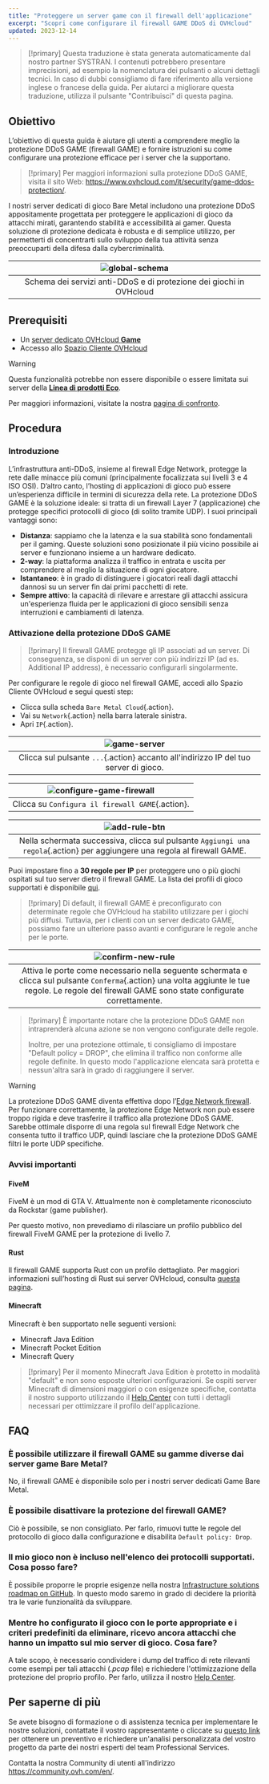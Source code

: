 ```yaml
---
title: "Proteggere un server game con il firewall dell'applicazione"
excerpt: "Scopri come configurare il firewall GAME DDoS di OVHcloud"
updated: 2023-12-14
---
```


> [!primary]
> Questa traduzione è stata generata automaticamente dal nostro partner SYSTRAN. I contenuti potrebbero presentare imprecisioni, ad esempio la nomenclatura dei pulsanti o alcuni dettagli tecnici. In caso di dubbi consigliamo di fare riferimento alla versione inglese o francese della guida. Per aiutarci a migliorare questa traduzione, utilizza il pulsante "Contribuisci" di questa pagina.
>

## Obiettivo

L’obiettivo di questa guida è aiutare gli utenti a comprendere meglio la protezione DDoS GAME (firewall GAME) e fornire istruzioni su come configurare una protezione efficace per i server che la supportano.

> [!primary]
> Per maggiori informazioni sulla protezione DDoS GAME, visita il sito Web: <https://www.ovhcloud.com/it/security/game-ddos-protection/>.
> 

I nostri server dedicati di gioco Bare Metal includono una protezione DDoS appositamente progettata per proteggere le applicazioni di gioco da attacchi mirati, garantendo stabilità e accessibilità ai gamer. Questa soluzione di protezione dedicata è robusta e di semplice utilizzo, per permetterti di concentrarti sullo sviluppo della tua attività senza preoccuparti della difesa dalla cybercriminalità.

| ![global-schema](images/global_schema_focus_game.png) |
|:--:|
| Schema dei servizi anti-DDoS e di protezione dei giochi in OVHcloud |

## Prerequisiti

- Un [server dedicato OVHcloud **Game**](https://www.ovhcloud.com/it/bare-metal/prices/#filterType=range_element&filterValue=game)
- Accesso allo [Spazio Cliente OVHcloud](https://www.ovh.com/auth/?action=gotomanager&from=https://www.ovh.it/&ovhSubsidiary=it)

> [!warning]
> Questa funzionalità potrebbe non essere disponibile o essere limitata sui server della [**Linea di prodotti Eco**](https://eco.ovhcloud.com/it/about/).
>
> Per maggiori informazioni, visitate la nostra [pagina di confronto](https://eco.ovhcloud.com/it/compare/).

## Procedura

### Introduzione

L’infrastruttura anti-DDoS, insieme al firewall Edge Network, protegge la rete dalle minacce più comuni (principalmente focalizzata sui livelli 3 e 4 ISO OSI). D’altro canto, l’hosting di applicazioni di gioco può essere un’esperienza difficile in termini di sicurezza della rete. La protezione DDoS GAME è la soluzione ideale: si tratta di un firewall Layer 7 (applicazione) che protegge specifici protocolli di gioco (di solito tramite UDP). I suoi principali vantaggi sono:

- **Distanza**: sappiamo che la latenza e la sua stabilità sono fondamentali per il gaming. Queste soluzioni sono posizionate il più vicino possibile ai server e funzionano insieme a un hardware dedicato.
- **2-way**: la piattaforma analizza il traffico in entrata e uscita per comprendere al meglio la situazione di ogni giocatore.
- **Istantaneo**: è in grado di distinguere i giocatori reali dagli attacchi dannosi su un server fin dai primi pacchetti di rete.
- **Sempre attivo**: la capacità di rilevare e arrestare gli attacchi assicura un'esperienza fluida per le applicazioni di gioco sensibili senza interruzioni e cambiamenti di latenza.

### Attivazione della protezione DDoS GAME

> [!primary]
> Il firewall GAME protegge gli IP associati ad un server. Di conseguenza, se disponi di un server con più indirizzi IP (ad es. Additional IP address), è necessario configurarli singolarmente.
>

Per configurare le regole di gioco nel firewall GAME, accedi allo Spazio Cliente OVHcloud e segui questi step:

- Clicca sulla scheda `Bare Metal Cloud`{.action}.
- Vai su `Network`{.action} nella barra laterale sinistra.
- Apri `IP`{.action}.

| ![game-server](images/firewall_game_01_blur.png) |
|:--:|
| Clicca sul pulsante `...`{.action} accanto all'indirizzo IP del tuo server di gioco. |

| ![configure-game-firewall](images/firewall_game_02.png) |
|:--:|
| Clicca su `Configura il firewall GAME`{.action}. |


| ![add-rule-btn](images/firewall_game_03.png) |
|:--:|
| Nella schermata successiva, clicca sul pulsante `Aggiungi una regola`{.action} per aggiungere una regola al firewall GAME. |


Puoi impostare fino a **30 regole per IP** per proteggere uno o più giochi ospitati sul tuo server dietro il firewall GAME. La lista dei profili di gioco supportati è disponibile [qui](https://www.ovhcloud.com/it/security/game-ddos-protection/).

> [!primary]
> Di default, il firewall GAME è preconfigurato con determinate regole che OVHcloud ha stabilito utilizzare per i giochi più diffusi. Tuttavia, per i clienti con un server dedicato GAME, possiamo fare un ulteriore passo avanti e configurare le regole anche per le porte.
> 

| ![confirm-new-rule](images/firewall_game_04.png) |
|:--:|
| Attiva le porte come necessario nella seguente schermata e clicca sul pulsante `Conferma`{.action} una volta aggiunte le tue regole. Le regole del firewall GAME sono state configurate correttamente. |

> [!primary]
> È importante notare che la protezione DDoS GAME non intraprenderà alcuna azione se non vengono configurate delle regole.
>
> Inoltre, per una protezione ottimale, ti consigliamo di impostare "Default policy = DROP", che elimina il traffico non conforme alle regole definite. In questo modo l'applicazione elencata sarà protetta e nessun'altra sarà in grado di raggiungere il server.
> 

> [!warning]
> La protezione DDoS GAME diventa effettiva dopo l’[Edge Network firewall](/pages/bare_metal_cloud/dedicated_servers/firewall_network). Per funzionare correttamente, la protezione Edge Network non può essere troppo rigida e deve trasferire il traffico alla protezione DDoS GAME. Sarebbe ottimale disporre di una regola sul firewall Edge Network che consenta tutto il traffico UDP, quindi lasciare che la protezione DDoS GAME filtri le porte UDP specifiche.
>

### Avvisi importanti

#### FiveM

FiveM è un mod di GTA V. Attualmente non è completamente riconosciuto da Rockstar (game publisher).

Per questo motivo, non prevediamo di rilasciare un profilo pubblico del firewall FiveM GAME per la protezione di livello 7.

#### Rust

Il firewall GAME supporta Rust con un profilo dettagliato. Per maggiori informazioni sull’hosting di Rust sui server OVHcloud, consulta [questa pagina](https://www.ovhcloud.com/it/bare-metal/game/rust-server/).

#### Minecraft

Minecraft è ben supportato nelle seguenti versioni:

- Minecraft Java Edition 
- Minecraft Pocket Edition
- Minecraft Query

> [!primary]
> Per il momento Minecraft Java Edition è protetto in modalità "default" e non sono esposte ulteriori configurazioni. Se ospiti server Minecraft di dimensioni maggiori o con esigenze specifiche, contatta il nostro supporto utilizzando il [Help Center](https://help.ovhcloud.com/csm?id=csm_cases_requests) con tutti i dettagli necessari per ottimizzare il profilo dell'applicazione.
>

## FAQ

### È possibile utilizzare il firewall GAME su gamme diverse dai server game Bare Metal?

No, il firewall GAME è disponibile solo per i nostri server dedicati Game Bare Metal.

### È possibile disattivare la protezione del firewall GAME?

Ciò è possibile, se non consigliato. Per farlo, rimuovi tutte le regole del protocollo di gioco dalla configurazione e disabilita `Default policy: Drop`.

### Il mio gioco non è incluso nell'elenco dei protocolli supportati. Cosa posso fare?

È possibile proporre le proprie esigenze nella nostra [Infrastructure solutions roadmap on GitHub](https://github.com/orgs/ovh/projects/16/views/14). In questo modo saremo in grado di decidere la priorità tra le varie funzionalità da sviluppare.

### Mentre ho configurato il gioco con le porte appropriate e i criteri predefiniti da eliminare, ricevo ancora attacchi che hanno un impatto sul mio server di gioco. Cosa fare?

A tale scopo, è necessario condividere i dump del traffico di rete rilevanti come esempi per tali attacchi (*.pcap* file) e richiedere l'ottimizzazione della protezione del proprio profilo. Per farlo, utilizza il nostro [Help Center](https://help.ovhcloud.com/csm?id=csm_cases_requests).

## Per saperne di più

Se avete bisogno di formazione o di assistenza tecnica per implementare le nostre soluzioni, contattate il vostro rappresentante o cliccate su [questo link](https://www.ovhcloud.com/it/professional-services/) per ottenere un preventivo e richiedere un'analisi personalizzata del vostro progetto da parte dei nostri esperti del team Professional Services.

Contatta la nostra Community di utenti all'indirizzo <https://community.ovh.com/en/>.